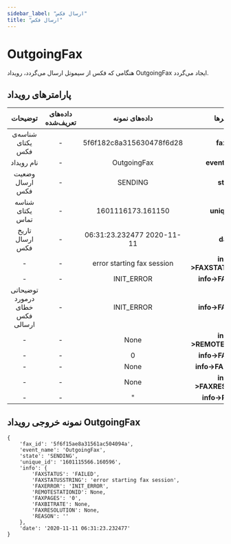 ```yaml
---
sidebar_label: "ارسال فکس"
title: "ارسال فکس"
---
```



# OutgoingFax

هنگامی که فکس از سیموتل ارسال می‌گردد، رویداد OutgoingFax ایجاد می‌گردد.


## پارامترهای رویداد
<div class="custom-table">

|             توضیحات             | داده‌های تعریف‌شده |        داده‌های نمونه       |       پارامتر‌ها       |
|:-------------------------------:|:----------------:|:--------------------------:|:---------------------:|
|         شناسه‌ی یکتای فکس        |         -        |  5f6f182c8a315630478f6d28  |         **fax_id**        |
|            نام رویداد           |         -        |         OutgoingFax        |       **event_name**      |
|         وضعیت ارسال فکس         |         -        |           SENDING          |         **state**         |
|         شناسه یکتای تماس        |         -        |      1601116173.161150     |       **unique_id**       |
|         تاریخ ارسال فکس         |         -        | 06:31:23.232477 2020-11-11 |          **date**         |
|                -                |         -        | error starting fax session | **info->FAXSTATUSSTRING** |
|                -                |         -        |         INIT_ERROR         |     **info->FAXERROR**    |
| توضیحاتی درمورد خطای فکس ارسالی |         -        |         INIT_ERROR         |     **info->FAXERROR**    |
|                -                |         -        |            None            | **info->REMOTESTATIONID** |
|                -                |         -        |              0             |     **info->FAXPAGES**    |
|                -                |         -        |            None            |    **info->FAXBITRATE**   |
|                -                |         -        |            None            |  **info->FAXRESOLUTION**  |
|                -                |         -        |              "             |      **info->REASON**     |
</div>

## نمونه خروجی رویداد OutgoingFax


```shell
{
    'fax_id': '5f6f15ae8a31561ac504094a',
    'event_name': 'OutgoingFax',
    'state': 'SENDING',
    'unique_id': '1601115566.160596',
    'info': {
        'FAXSTATUS': 'FAILED',
        'FAXSTATUSSTRING': 'error starting fax session',
        'FAXERROR': 'INIT_ERROR',
        'REMOTESTATIONID': None,
        'FAXPAGES': '0',
        'FAXBITRATE': None,
        'FAXRESOLUTION': None,
        'REASON': ''
    },
    'date': '2020-11-11 06:31:23.232477'
}
```